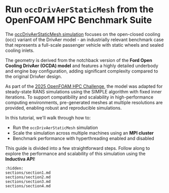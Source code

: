 # Run `occDrivAerStaticMesh` from the OpenFOAM HPC Benchmark Suite
The [occDrivAerStaticMesh simulation](https://develop.openfoam.com/committees/hpc/-/tree/9e0480e778e0c5168b97b8177cc3ece3fb3dc496/incompressible/simpleFoam/occDrivAerStaticMesh) focuses on the open-closed cooling (occ) variant of the DrivAer model - 
an industrially relevant benchmark case that represents a full-scale passenger vehicle with static wheels and sealed cooling inlets.

The geometry is derived from the notchback version of the **Ford Open Cooling DrivAer (OCDA) model** and features a highly 
detailed underbody and engine bay configuration, adding significant complexity compared to the original DrivAer design.

As part of the [2025 OpenFOAM HPC Challenge](https://wiki.openfoam.com/images/4/44/OHC-1.pdf), the model was adapted for steady-state 
RANS simulations using the SIMPLE algorithm with fixed inner iterations. To support compatibility and scalability in 
high-performance computing environments, pre-generated meshes at multiple resolutions are provided, enabling robust and 
reproducible simulations.

In this tutorial, we'll walk through how to:
- Run the `occDrivAerStaticMesh` simulation
- Scale the simulation across multiple machines using an **MPI cluster**
- Benchmark performance with hyperthreading enabled and disabled

This guide is divided into a few straightforward steps. Follow along to explore the performance and scalability of this simulation 
using the **Inductiva API**!

```{toctree}
:hidden:
sections/section1.md
sections/section2.md
sections/section3.md
sections/section4.md
```
